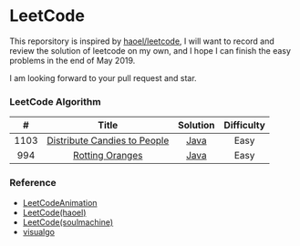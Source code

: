 # LeetCode

This reporsitory is inspired by [haoel/leetcode](<https://github.com/haoel/leetcode>), I will want to record and review the solution of leetcode on my own, and I hope I can finish the easy problems in the end of May 2019.

I am looking forward to your pull request and star.

### LeetCode Algorithm

| #    | Title                                                   | Solution | Difficulty |
| :----: | :-------------------------------------------------------: | :--------: | :----------: |
|1103|[Distribute Candies to People](https://leetcode.com/problems/distribute-candies-to-people/) | [Java](./algorithms/java/DistributeCandiesToPeople/DistributeCandiesToPeople.java)|Easy|
|994|[Rotting Oranges](https://leetcode.com/problems/rotting-oranges/) | [Java](./algorithms/java/RottingOranges/RottingOranges.java)|Easy|



###  Reference

- [LeetCodeAnimation](https://github.com/MisterBooo/LeetCodeAnimation)
- [LeetCode(haoel)](https://github.com/haoel/leetcode)
- [LeetCode(soulmachine)](https://github.com/soulmachine/leetcode)
- [visualgo](https://visualgo.net)

